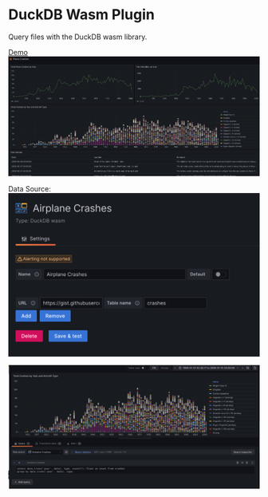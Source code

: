 <!-- This README file is going to be the one displayed on the Grafana.com website for your plugin. Uncomment and replace the content here before publishing.

Remove any remaining comments before publishing as these may be displayed on Grafana.com -->

# DuckDB Wasm Plugin

Query files with the DuckDB wasm library.

[Demo](https://grafana.lab.martins0n.com/public-dashboards/f30474183ee1417e967b4e4dc280a8d2)
![Alt text](assets/dash.png)

Data Source:
![Alt text](assets/datasource.png)

![Alt text](assets/datasource-1.png)


<!-- To help maximize the impact of your README and improve usability for users, we propose the following loose structure:

**BEFORE YOU BEGIN**
- Ensure all links are absolute URLs so that they will work when the README is displayed within Grafana and Grafana.com
- Be inspired ✨
  - [grafana-polystat-panel](https://github.com/grafana/grafana-polystat-panel)
  - [volkovlabs-variable-panel](https://github.com/volkovlabs/volkovlabs-variable-panel)

**ADD SOME BADGES**

Badges convey useful information at a glance for users whether in the Catalog or viewing the source code. You can use the generator on [Shields.io](https://shields.io/badges/dynamic-json-badge) together with the Grafana.com API
to create dynamic badges that update automatically when you publish a new version to the marketplace.

- For the logo field use 'grafana'.
- Examples (label: query)
  - Downloads: $.downloads
  - Catalog Version: $.version
  - Grafana Dependency: $.grafanaDependency
  - Signature Type: $.versionSignatureType

Full example: ![Dynamic JSON Badge](https://img.shields.io/badge/dynamic/json?logo=grafana&query=$.version&url=https://grafana.com/api/plugins/grafana-polystat-panel&label=Marketplace&prefix=v&color=F47A20)

Consider other [badges](https://shields.io/badges) as you feel appropriate for your project.

## Overview / Introduction
Provide one or more paragraphs as an introduction to your plugin to help users understand why they should use it.

Consider including screenshots:
- in [plugin.json](https://grafana.com/developers/plugin-tools/reference-plugin-json#info) include them as relative links.
- in the README ensure they are absolute URLs.

## Requirements
List any requirements or dependencies they may need to run the plugin.

## Getting Started
Provide a quick start on how to configure and use the plugin.

## Documentation
If your project has dedicated documentation available for users, provide links here. For help in following Grafana's style recommendations for technical documentation, refer to our [Writer's Toolkit](https://grafana.com/docs/writers-toolkit/).

## Contributing
Do you want folks to contribute to the plugin or provide feedback through specific means? If so, tell them how!
-->
